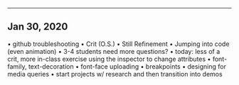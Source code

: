 -------------------
Jan 30, 2020
-------------------

• github troubleshooting
• Crit (O.S.)
• Still Refinement
• Jumping into code (even animation)
• 3-4 students need more questions? 
	• today: less of a crit, more in-class 
	exercise using the inspector to change attributes
		• font-family, text-decoration
		• font-face uploading
• breakpoints
	• designing for media queries
• start projects w/ research and then transition into demos
